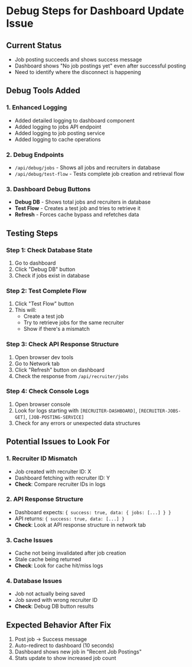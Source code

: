 # Debug Steps for Dashboard Update Issue

## Current Status
- Job posting succeeds and shows success message
- Dashboard shows "No job postings yet" even after successful posting
- Need to identify where the disconnect is happening

## Debug Tools Added

### 1. Enhanced Logging
- Added detailed logging to dashboard component
- Added logging to jobs API endpoint
- Added logging to job posting service
- Added logging to cache operations

### 2. Debug Endpoints
- `/api/debug/jobs` - Shows all jobs and recruiters in database
- `/api/debug/test-flow` - Tests complete job creation and retrieval flow

### 3. Dashboard Debug Buttons
- **Debug DB** - Shows total jobs and recruiters in database
- **Test Flow** - Creates a test job and tries to retrieve it
- **Refresh** - Forces cache bypass and refetches data

## Testing Steps

### Step 1: Check Database State
1. Go to dashboard
2. Click "Debug DB" button
3. Check if jobs exist in database

### Step 2: Test Complete Flow
1. Click "Test Flow" button
2. This will:
   - Create a test job
   - Try to retrieve jobs for the same recruiter
   - Show if there's a mismatch

### Step 3: Check API Response Structure
1. Open browser dev tools
2. Go to Network tab
3. Click "Refresh" button on dashboard
4. Check the response from `/api/recruiter/jobs`

### Step 4: Check Console Logs
1. Open browser console
2. Look for logs starting with `[RECRUITER-DASHBOARD]`, `[RECRUITER-JOBS-GET]`, `[JOB-POSTING-SERVICE]`
3. Check for any errors or unexpected data structures

## Potential Issues to Look For

### 1. Recruiter ID Mismatch
- Job created with recruiter ID: X
- Dashboard fetching with recruiter ID: Y
- **Check**: Compare recruiter IDs in logs

### 2. API Response Structure
- Dashboard expects: `{ success: true, data: { jobs: [...] } }`
- API returns: `{ success: true, data: [...] }`
- **Check**: Look at API response structure in network tab

### 3. Cache Issues
- Cache not being invalidated after job creation
- Stale cache being returned
- **Check**: Look for cache hit/miss logs

### 4. Database Issues
- Job not actually being saved
- Job saved with wrong recruiter ID
- **Check**: Debug DB button results

## Expected Behavior After Fix
1. Post job → Success message
2. Auto-redirect to dashboard (10 seconds)
3. Dashboard shows new job in "Recent Job Postings"
4. Stats update to show increased job count